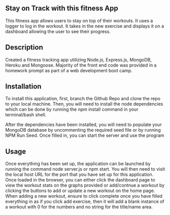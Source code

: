 
## Stay on Track with this fitness App
This fitness app allows users to stay on top of their workouts. It uses a logger to log in the workout. It takes in the new exercise and displays it on a dashboard allowing the user to see their progress.

## Description

Created a fitness tracking app utilizing Node.js, Express.js, MongoDB, Heroku and Mongoose. Majority of the front end code was provided in a homework prompt as part of a web development boot camp.

## Installation

To install this application, first, branch the Github Repo and clone the repo to your local machine. Then, you will need to install the node dependencies which can be done by running the npm install command in your terminal/bash shell.

After the dependencies have been installed, you will need to populate your MongoDB database by uncommenting the required seed file or by running NPM Run Seed. Once filled in, you can start the server and use the program

## Usage

Once everything has been set up, the application can be launched by running the command node server.js or npm start. You will then need to visit the local host URL for the port that you have set up for this application. Once loaded in the browser, you can either click the dashboard page to view the
workout stats on the graphs provided or add/contnue a workout by clicking the buttons to add or update a new workout on the home page. When adding a new workout, ensure to click complete once you have filled everything in as if you click add exercise, then it will add a blank instance of a workout
with 0 for the numbers and no string for the title/name area.


